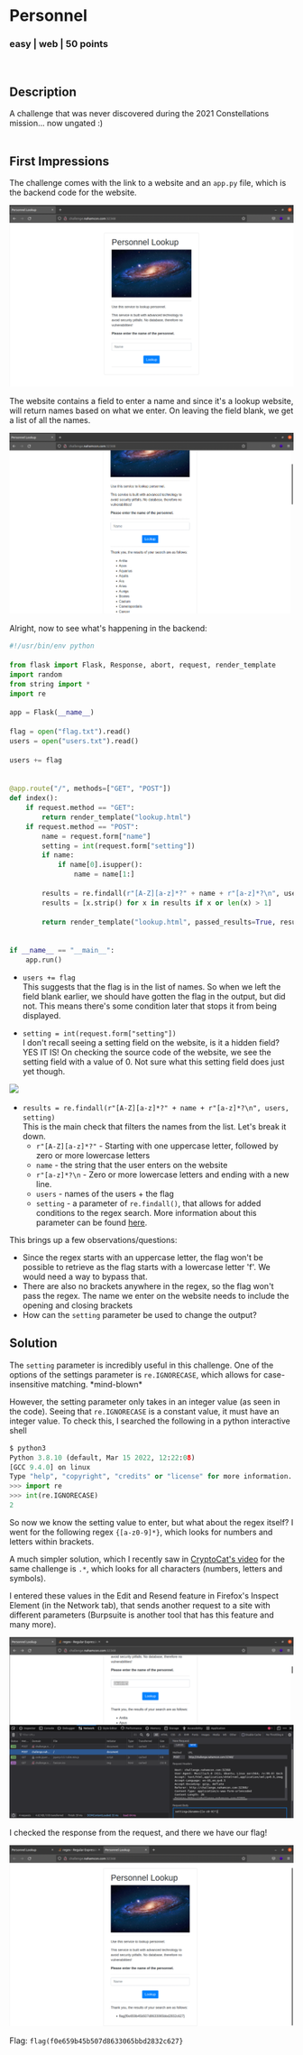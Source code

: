 # Personnel
### easy | web | 50 points
<br />

## Description
A challenge that was never discovered during the 2021 Constellations mission... now ungated :) 
<br /><br />

## First Impressions
The challenge comes with the link to a website and an `app.py` file, which is the backend code for the website.

![](images/personnel-website.png)

The website contains a field to enter a name and since it's a lookup website, will return names based on what we enter. On leaving the field blank, we get a list of all the names.

![](images/personnel-all.png)

Alright, now to see what's happening in the backend:

```python
#!/usr/bin/env python

from flask import Flask, Response, abort, request, render_template
import random
from string import *
import re

app = Flask(__name__)

flag = open("flag.txt").read()
users = open("users.txt").read()

users += flag


@app.route("/", methods=["GET", "POST"])
def index():
    if request.method == "GET":
        return render_template("lookup.html")
    if request.method == "POST":
        name = request.form["name"]
        setting = int(request.form["setting"])
        if name:
            if name[0].isupper():
                name = name[1:]

        results = re.findall(r"[A-Z][a-z]*?" + name + r"[a-z]*?\n", users, setting)
        results = [x.strip() for x in results if x or len(x) > 1]

        return render_template("lookup.html", passed_results=True, results=results)


if __name__ == "__main__":
    app.run()
```

- `users += flag` \
This suggests that the flag is in the list of names. So when we left the field blank earlier, we should have gotten the flag in the output, but did not. This means there's some condition later that stops it from being displayed.

- `setting = int(request.form["setting"])` \
I don't recall seeing a setting field on the website, is it a hidden field? YES IT IS! On checking the source code of the website, we see the setting field with a value of 0. Not sure what this setting field does just yet though.

![](images/prisoner-setting.png)

- `results = re.findall(r"[A-Z][a-z]*?" + name + r"[a-z]*?\n", users, setting)` \
This is the main check that filters the names from the list. Let's break it down.
	- `r"[A-Z][a-z]*?"` - Starting with one uppercase letter, followed by zero or more lowercase letters
	- `name` - the string that the user enters on the website
	- `r"[a-z]*?\n` - Zero or more lowercase letters and ending with a new line.
	- `users` - names of the users + the flag
	- `setting` - a parameter of `re.findall()`, that allows for added conditions to the regex search. More information about this parameter can be found [here](https://pynative.com/python-regex-flags/).

This brings up a few observations/questions:
- Since the regex starts with an uppercase letter, the flag won't be possible to retrieve as the flag starts with a lowercase letter 'f'. We would need a way to bypass that.
- There are also no brackets anywhere in the regex, so the flag won't pass the regex. The name we enter on the website needs to include the opening and closing brackets
- How can the `setting` parameter be used to change the output?

## Solution

The `setting` parameter is incredibly useful in this challenge. One of the options of the settings parameter is `re.IGNORECASE`, which allows for case-insensitive matching. \*mind-blown\* 

However, the setting parameter only takes in an integer value (as seen in the code). Seeing that `re.IGNORECASE` is a constant value, it must have an integer value. To check this, I searched the following in a python interactive shell

```python
$ python3
Python 3.8.10 (default, Mar 15 2022, 12:22:08) 
[GCC 9.4.0] on linux
Type "help", "copyright", "credits" or "license" for more information.
>>> import re
>>> int(re.IGNORECASE)
2
```

So now we know the setting value to enter, but what about the regex itself? I went for the following regex `{[a-z0-9]*}`, which looks for numbers and letters within brackets.

A much simpler solution, which I recently saw in [CryptoCat's video](https://www.youtube.com/watch?v=ttsFRYkL8wQ) for the same challenge is `.*`, which looks for all characters (numbers, letters and symbols).

I entered these values in the Edit and Resend feature in Firefox's Inspect Element (in the Network tab), that sends another request to a site with different parameters (Burpsuite is another tool that has this feature and many more). 

![](images/personnel-request.png)

I checked the response from the request, and there we have our flag!

![](images/personnel-flag.png)

Flag: `flag(f0e659b45b507d8633065bbd2832c627}`